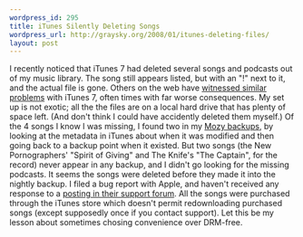 ```yaml
--- 
wordpress_id: 295
title: iTunes Silently Deleting Songs
wordpress_url: http://graysky.org/2008/01/itunes-deleting-files/
layout: post
---
```

I recently noticed that iTunes 7 had deleted several songs and podcasts out of my music library. The song still appears listed, but with an "!" next to it, and the actual file is gone. Others on the web have <a href="http://maba.wordpress.com/2006/09/19/itunes-7-might-delete-your-files-silently/">witnessed similar problems</a> with iTunes 7, often times with far worse consequences. My set up is not exotic; all the the files are on a local hard drive that has plenty of space left. (And don't think I could have accidently deleted them myself.) Of the 4 songs I know I was missing, I found two in my <a href="http://graysky.org/2007/02/mozy-backup-does-the-trick/">Mozy backups</a>, by looking at the metadata in iTunes about when it was modified and then going back to a backup point when it existed. But two songs (the New Pornographers' "Spirit of Giving" and The Knife's "The Captain", for the record) never appear in any backup, and I didn't go looking for the missing podcasts. It seems the songs were deleted before they made it into the nightly backup. I filed a bug report with Apple, and haven't received any response to a <a href="http://discussions.apple.com/thread.jspa?threadID=1358444&tstart=0">posting in their support forum</a>. All the songs were purchased through the iTunes store which doesn't permit redownloading purchased songs (except supposedly once if you contact support). Let this be my lesson about sometimes chosing convenience over DRM-free.

